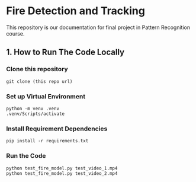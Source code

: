 # Fire Detection and Tracking
This repository is our documentation for final project in Pattern Recognition course. 

## 1. How to Run The Code Locally
### Clone this repository
```
git clone (this repo url)
```

### Set up Virtual Environment
```
python -m venv .venv
.venv/Scripts/activate
```

### Install Requirement Dependencies
```
pip install -r requirements.txt
```

### Run the Code
```
python test_fire_model.py test_video_1.mp4
python test_fire_model.py test_video_2.mp4
```
